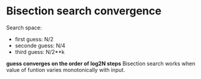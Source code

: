 # Bisection search convergence
Search space:
- first guess: N/2
- seconde guess: N/4
- third guess: N/2**k

**guess converges on the order of log2N steps**
Bisection search works when value of funtion varies monotonically with input.
